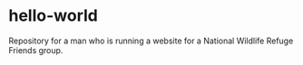 # hello-world
Repository for a man who is running a website for a National Wildlife Refuge Friends group.
